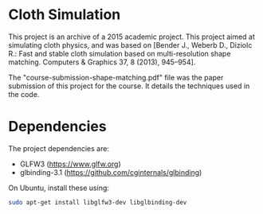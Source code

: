 # Cloth Simulation

This project is an archive of a 2015 academic project. This project aimed at simulating cloth physics, and was based on [Bender J., Weberb D., Diziolc R.: Fast and stable cloth simulation based on multi-resolution shape matching. Computers & Graphics 37, 8 (2013), 945–954].

The "course-submission-shape-matching.pdf" file was the paper submission of this project for the course. It details the techniques used in the code.

# Dependencies

The project dependencies are:
- GLFW3 (https://www.glfw.org)
- glbinding-3.1 (https://github.com/cginternals/glbinding)

On Ubuntu, install these using:
```bash
sudo apt-get install libglfw3-dev libglbinding-dev
```